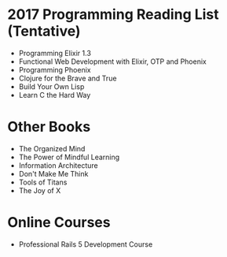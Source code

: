 # 2017 Programming Reading List (Tentative)
* Programming Elixir 1.3
* Functional Web Development with Elixir, OTP and Phoenix
* Programming Phoenix
* Clojure for the Brave and True
* Build Your Own Lisp
* Learn C the Hard Way

# Other Books
* The Organized Mind
* The Power of Mindful Learning
* Information Architecture
* Don't Make Me Think
* Tools of Titans
* The Joy of X

# Online Courses
* Professional Rails 5 Development Course
